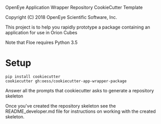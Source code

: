 OpenEye Application Wrapper Repository CookieCutter Template

Copyright (C) 2018 OpenEye Scientific Software, Inc.


This project is to help you rapidly prototype a package containing an application for use in Orion Cubes

Note that Floe requires Python 3.5

# Setup
    pip install cookiecutter
    cookiecutter gh:oess/cookiecutter-app-wrapper-package


Answer all the prompts that cookiecutter asks to generate a repository skeleton

Once you've created the repository skeleton see the README_developer.md file for
instructions on working with the created skeleton.



